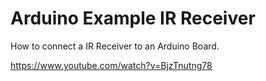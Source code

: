# Arduino Example IR Receiver

How to connect a IR Receiver to an Arduino Board.

https://www.youtube.com/watch?v=BjzTnutng78
